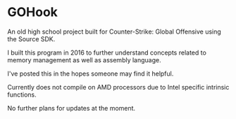 # GOHook
 An old high school project built for Counter-Strike: Global Offensive using the Source SDK. 

 I built this program in 2016 to further understand concepts related to memory management as well as assembly language.

 I've posted this in the hopes someone may find it helpful.

 Currently does not compile on AMD processors due to Intel specific intrinsic functions. 
 
 No further plans for updates at the moment.
